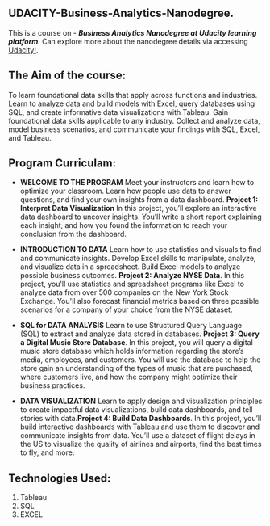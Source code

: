 ## **UDACITY-Business-Analytics-Nanodegree**.


This is a course on - **_Business Analytics Nanodegree at Udacity learning platform_**. Can explore more about the nanodegree details via accessing [Udacity!](https://www.udacity.com/).


## **The Aim of the course:**

To learn foundational data skills that apply across functions and industries. Learn to analyze data and build models with Excel, query databases using SQL, and create informative data visualizations with Tableau. Gain foundational data skills applicable to any industry. Collect and analyze data, model business scenarios, and communicate your findings with SQL, Excel, and Tableau.

## **Program Curriculam:**

- **WELCOME TO THE PROGRAM** Meet your instructors and learn how to optimize your classroom. Learn how people use data to answer questions, and find your own insights from a data dashboard.
**Project 1: Interpret Data Visualization**
In this project, you’ll explore an interactive data dashboard to uncover insights. You’ll write a short report explaining each insight, and how you found the information to reach your conclusion from the dashboard.


- **INTRODUCTION TO DATA** Learn how to use statistics and visuals to find and communicate insights. Develop Excel skills to manipulate, analyze, and visualize data in a spreadsheet. Build Excel models to analyze possible business outcomes.
**Project 2: Analyze NYSE Data**.
In this project, you'll use statistics and spreadsheet programs like Excel to analyze data from over 500 companies on the New York Stock Exchange. You'll also forecast financial metrics based on three possible scenarios for a company of your choice from the NYSE dataset.


- **SQL for DATA ANALYSIS** Learn to use Structured Query Language (SQL) to extract and analyze data stored in databases.
**Project 3: Query a Digital Music Store Database**.
In this project, you will query a digital music store database which holds information regarding the store’s media, employees, and customers. You will use the database to help the store gain an understanding of the types of music that are purchased, where customers live, and how the company might optimize their business practices.


- **DATA VISUALIZATION** Learn to apply design and visualization principles to create impactful data visualizations, build data dashboards, and tell stories with data.**Project 4: Build Data Dashboards**.
In this project, you’ll build interactive dashboards with Tableau and use them to discover and communicate insights from data. You’ll use a dataset of flight delays in the US to visualize the quality of airlines and airports, find the best times to fly, and more.


## **Technologies Used:**
1. Tableau
2. SQL
3. EXCEL
